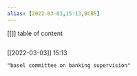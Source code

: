 ```yaml
---
alias: [2022-03-03,15:13,BCBS]
---
```

[[]]
table of content
```toc
```

[[2022-03-03]] 15:13

```query
"basel committee on banking supervision"
```